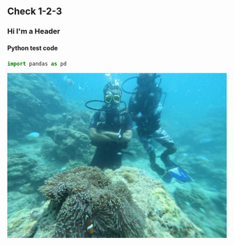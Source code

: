 ## Check 1-2-3


### Hi I'm a Header

#### Python test code

```python
import pandas as pd
```

![scuba_diving](https://github.com/sanketbhat419/sanketbhat419.github.io/blob/main/_posts/scuba_diving.jpeg)

 
